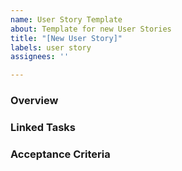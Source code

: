```yaml
---
name: User Story Template
about: Template for new User Stories
title: "[New User Story]"
labels: user story
assignees: ''

---
```


### Overview
<!-- 
Include the work overview
-->

### Linked Tasks
<!-- 
To link a task, use syntax following syntax: 
- [ ] followed by "#" with the number of the issue.
To close a task, add an 'x' as follows - [x].
-->

### Acceptance Criteria
<!--
Add criteria that must be met for this ticket to be closed,
such as completing all linked tasks.
-->
